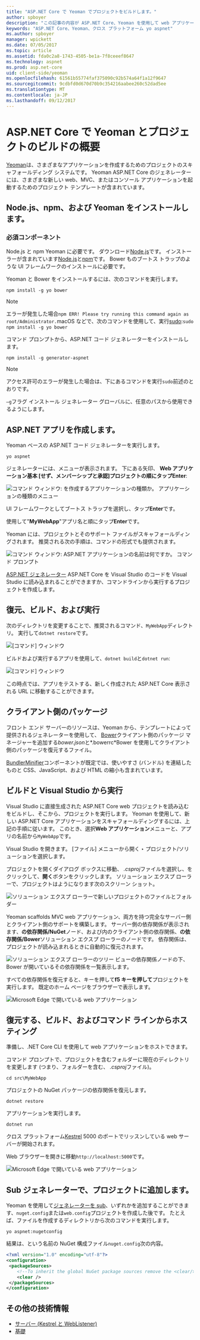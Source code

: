 ```yaml
---
title: "ASP.NET Core で Yeoman でプロジェクトをビルドします。"
author: spboyer
description: "この記事の内容が ASP.NET Core、Yeoman を使用して web アプリケーションの作成過程 macos ジェネレーター。"
keywords: "ASP.NET Core、Yeoman、クロス プラットフォーム yo aspnet"
ms.author: spboyer
manager: wpickett
ms.date: 07/05/2017
ms.topic: article
ms.assetid: fda0c2a8-1743-4505-be1a-7f8ceeef8647
ms.technology: aspnet
ms.prod: asp.net-core
uid: client-side/yeoman
ms.openlocfilehash: 61561b55774faf375090c92b574a64f1a12f9647
ms.sourcegitcommit: 9cdbfd0d670d70b9c354216aabee260c52dad5ee
ms.translationtype: MT
ms.contentlocale: ja-JP
ms.lasthandoff: 09/12/2017
---
```

# <a name="introduction-to-building-projects-with-yeoman-in-aspnet-core"></a>ASP.NET Core で Yeoman とプロジェクトのビルドの概要

[Yeoman](http://yeoman.io/)は、さまざまなアプリケーションを作成するためのプロジェクトのスキャフォールディング システムです。 Yeoman ASP.NET Core のジェネレーターには、さまざまな新しい web、MVC、またはコンソール アプリケーションを起動するためのプロジェクト テンプレートが含まれています。

## <a name="install-nodejs-npm-and-yeoman"></a>Node.js、npm、および Yeoman をインストールします。

### <a name="prerequisites"></a>必須コンポーネント

Node.js と npm Yeoman に必要です。 ダウンロード[Node.js](https://nodejs.org/)です。 インストーラーが含まれています[Node.js](https://nodejs.org/)と[npm](https://www.npmjs.com/)です。 Bower ものブートス トラップのような UI フレームワークのインストールに必要です。

Yeoman と Bower をインストールするには、次のコマンドを実行します。

```console
npm install -g yo bower
```

>[!Note]
>エラーが発生した場合`npm ERR! Please try running this command again as root/Administrator.`macOS などで、次のコマンドを使用して、実行[sudo](https://developer.apple.com/library/mac/documentation/Darwin/Reference/ManPages/man8/sudo.8.html):`sudo npm install -g yo bower`

コマンド プロンプトから、ASP.NET コード ジェネレーターをインストールします。

```console
npm install -g generator-aspnet
```

> [!NOTE]
> アクセス許可のエラーが発生した場合は、下にあるコマンドを実行`sudo`前述のとおりです。

`–g`フラグ インストール ジェネレーター グローバルに、任意のパスから使用できるようにします。

## <a name="create-an-aspnet-app"></a>ASP.NET アプリを作成します。

Yeoman ベースの ASP.NET コード ジェネレーターを実行します。

```console
yo aspnet
```

ジェネレーターには、メニューが表示されます。 下にある矢印、 **Web アプリケーション基本 [せず、メンバーシップと承認]**プロジェクトの順にタップ**Enter**:

![コマンド ウィンドウ: を作成するアプリケーションの種類か。 アプリケーションの種類のメニュー](yeoman/_static/yeoman-yo-aspnet.png)

UI フレームワークとしてブートス トラップを選択し、タップ**Enter**です。

使用して"**MyWebApp**"アプリ名と順にタップ**Enter**です。

Yeoman には、プロジェクトとそのサポート ファイルがスキャフォールディングされます。 推奨される次の手順は、コマンドの形式でも提供されます。

![コマンド ウィンドウ: ASP.NET アプリケーションの名前は何ですか。 コマンド プロンプト](yeoman/_static/yeoman-yo-aspnet-created.png)

[ASP.NET ジェネレーター](https://www.npmjs.com/package/generator-aspnet) ASP.NET Core を Visual Studio のコードを Visual Studio に読み込まれることができますか、コマンドラインから実行するプロジェクトを作成します。

## <a name="restore-build-and-run"></a>復元、ビルド、および実行

次のディレクトリを変更することで、推奨されるコマンド、`MyWebApp`ディレクトリ。 実行して`dotnet restore`です。

![[コマンド] ウィンドウ](yeoman/_static/dotnet-restore.png)

ビルドおよび実行するアプリを使用して、`dotnet build`と`dotnet run`:

![[コマンド] ウィンドウ](yeoman/_static/dotnet-build-run.png)

この時点では、アプリをテストする、新しく作成された ASP.NET Core 表示される URL に移動することができます。

## <a name="client-side-packages"></a>クライアント側のパッケージ

フロント エンド サーバーのリソースは、Yeoman から、テンプレートによって提供されるジェネレーターを使用して、 [Bower](xref:client-side/bower)クライアント側のパッケージ マネージャーを追加する*bower.json*と*.bowerrc*Bower を使用してクライアント側のパッケージを復元するファイル。

[BundlerMinifier](xref:client-side/bundling-and-minification)コンポーネントが既定では、使いやすさ (バンドル) を連結したものと CSS、JavaScript、および HTML の縮小も含まれています。

## <a name="building-and-running-from-visual-studio"></a>ビルドと Visual Studio から実行

Visual Studio に直接生成された ASP.NET Core web プロジェクトを読み込むをビルドし、そこから、プロジェクトを実行します。 Yeoman を使用して、新しい ASP.NET Core アプリケーションをスキャフォールディングするには、上記の手順に従います。 このとき、選択**Web アプリケーション**メニューと、アプリの名前から`MyWebApp`です。

Visual Studio を開きます。 [ファイル] メニューから開く ‣ プロジェクト/ソリューションを選択します。

プロジェクトを開くダイアログ ボックスに移動、 *.csproj*ファイルを選択し、をクリックして、**開く**ボタンをクリックします。 ソリューション エクスプ ローラーで、プロジェクトはようになります次のスクリーン ショット。

![ソリューション エクスプ ローラーで新しいプロジェクトのファイルとフォルダー](yeoman/_static/yeoman-solution.png)

Yeoman scaffolds MVC web アプリケーション、両方を持つ完全なサーバー側とクライアント側のサポートを構築します。 サーバー側の依存関係が表示されます、**の依存関係/NuGet**ノード、および内のクライアント側の依存関係、**の依存関係/Bower**ソリューション エクスプ ローラーのノードです。 依存関係は、プロジェクトが読み込まれるときに自動的に復元されます。

![ソリューション エクスプ ローラーのツリー ビューの依存関係ノードの下、Bower が開いているその依存関係を一覧表示します。](yeoman/_static/yeoman-loading-dependencies.png)

すべての依存関係を復元すると、キーを押して**f5 キーを押して**プロジェクトを実行します。 既定のホーム ページをブラウザーで表示します。

![Microsoft Edge で開いている web アプリケーション](yeoman/_static/yeoman-home-page.png)

## <a name="restoring-building-and-hosting-from-a-command-line"></a>復元する、ビルド、およびコマンド ラインからホスティング

準備し、.NET Core CLI を使用して web アプリケーションをホストできます。

コマンド プロンプトで、プロジェクトを含むフォルダーに現在のディレクトリを変更します (つまり、フォルダーを含む、 *.csproj*ファイル)。

```console
cd src\MyWebApp
```

プロジェクトの NuGet パッケージの依存関係を復元します。

```console
dotnet restore
```

アプリケーションを実行します。

```console
dotnet run
```

クロス プラットフォーム[Kestrel](xref:fundamentals/servers/kestrel) 5000 のポートでリッスンしている web サーバーが開始されます。

Web ブラウザーを開きに移動`http://localhost:5000`です。

![Microsoft Edge で開いている web アプリケーション](yeoman/_static/yeoman-home-page_5000.png)

## <a name="adding-to-your-project-with-sub-generators"></a>Sub ジェネレーターで、プロジェクトに追加します。

Yeoman を使用して[ジェネレーターを sub](https://github.com/omnisharp/generator-aspnet)、いずれかを追加することができます、`nuget.config`または`web.config`プロジェクトを作成した後です。 たとえば、ファイルを作成するディレクトリから次のコマンドを実行します。

```console
yo aspnet:nugetconfig
```

結果は、という名前の NuGet 構成ファイル`nuget.config`次の内容。

```xml
<?xml version="1.0" encoding="utf-8"?>
<configuration>
 <packageSources>
    <!--To inherit the global NuGet package sources remove the <clear/> line below -->
    <clear />
 </packageSources>
</configuration>
```

## <a name="additional-resources"></a>その他の技術情報

* [サーバー (Kestrel と WebListener)](xref:fundamentals/servers/index)
* [基礎](xref:fundamentals/index)
